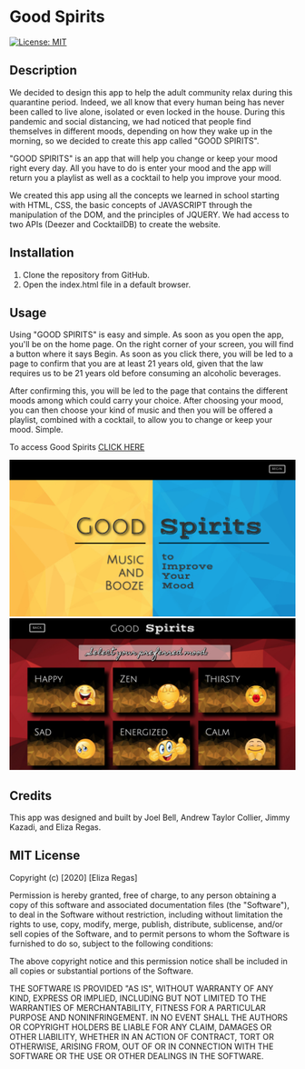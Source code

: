 # Good Spirits

[![License: MIT](https://img.shields.io/badge/License-MIT-yellow.svg)](https://opensource.org/licenses/MIT)

## Description 

We decided to design this app to help the adult community relax during this quarantine period. Indeed, we all know that every human being has never been called to live alone, isolated or even locked in the house. During this pandemic and social distancing, we had noticed that people find themselves in different moods, depending on how they wake up in the morning, so we decided to create this app called "GOOD SPIRITS".

"GOOD SPIRITS" is an app that will help you change or keep your mood right every day. All you have to do is enter your mood and the app will return you a playlist as well as a cocktail to help you improve your mood.

We created this app using all the concepts we learned in school starting with HTML, CSS, the basic concepts of JAVASCRIPT through the manipulation of the DOM, and the principles of JQUERY. We had access to two APIs (Deezer and CocktailDB) to create the website.  

## Installation

1. Clone the repository from GitHub.
2. Open the index.html file in a default browser.

## Usage 

Using "GOOD SPIRITS" is easy and simple. As soon as you open the app, you'll be on the home page. On the right corner of your screen, you will find a button where it says Begin. 
As soon as you click there, you will be led to a page to confirm that you are at least 21 years old, given that the law requires us to be 21 years old before consuming an alcoholic beverages.

After confirming this, you will be led to the page that contains the different moods among which could carry your choice. After choosing your mood, you can then choose your kind of music and then you will be offered a playlist, combined with a cocktail, to allow you to change or keep your mood. Simple.

To access Good Spirits
[CLICK HERE](https://elizaregas.github.io/Good-Spirits/)

![Good Spirits Photo 1](./assets/images/GS1.png)
![Good Spirits Photo 1](./assets/images/GS2.png)

## Credits

This app was designed and built by Joel Bell, Andrew Taylor Collier, Jimmy Kazadi, and Eliza Regas. 

## MIT License

Copyright (c) [2020] [Eliza Regas]

Permission is hereby granted, free of charge, to any person obtaining a copy
of this software and associated documentation files (the "Software"), to deal
in the Software without restriction, including without limitation the rights
to use, copy, modify, merge, publish, distribute, sublicense, and/or sell
copies of the Software, and to permit persons to whom the Software is
furnished to do so, subject to the following conditions:

The above copyright notice and this permission notice shall be included in all
copies or substantial portions of the Software.

THE SOFTWARE IS PROVIDED "AS IS", WITHOUT WARRANTY OF ANY KIND, EXPRESS OR
IMPLIED, INCLUDING BUT NOT LIMITED TO THE WARRANTIES OF MERCHANTABILITY,
FITNESS FOR A PARTICULAR PURPOSE AND NONINFRINGEMENT. IN NO EVENT SHALL THE
AUTHORS OR COPYRIGHT HOLDERS BE LIABLE FOR ANY CLAIM, DAMAGES OR OTHER
LIABILITY, WHETHER IN AN ACTION OF CONTRACT, TORT OR OTHERWISE, ARISING FROM,
OUT OF OR IN CONNECTION WITH THE SOFTWARE OR THE USE OR OTHER DEALINGS IN THE
SOFTWARE.


